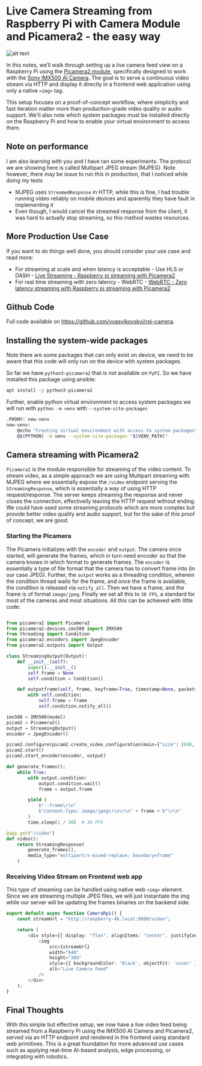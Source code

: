 # Live Camera Streaming from Raspberry Pi with Camera Module and Picamera2 - the easy way

![alt text](./raspberry-pi-live-camera-streaming/raspberry-pi.png)

In this notes, we’ll walk through setting up a live camera feed view on a Raspberry Pi using the [Picamera2 module](https://github.com/raspberrypi/picamera2/tree/main), specifically designed to work with the [Sony IMX500 AI Camera](https://www.raspberrypi.com/documentation/accessories/ai-camera.html). The goal is to serve a continuous video stream via HTTP and display it directly in a frontend web application using only a native `<img>` tag.

This setup focuses on a proof-of-concept workflow, where simplicity and fast iteration matter more than production-grade video quality or audio support. We'll also note which system packages must be installed directly on the Raspberry Pi and how to enable your virtual environment to access them. 

## Note on performance 

I am also learning with you and I have ran some experiments. The protocol we are showing here is called Multipart JPEG stream (MJPEG). Note however, there may be issue to run this in production, that I noticed while doing my tests

  - MJPEG uses `StreamedResponse` in HTTP, while this is fine, I had trouble running video reliably on mobile devices and aparently they have fault in implementing it
  - Even though, I would cancel the streamed response from the client, it was hard to actually stop streaming, so this method wastes resources.

## More Production Use Case

If you want to do things well done, you should consider your use case and read more: 
   - For streaming at scale and when latency is acceptable - Use HLS or DASH - [Live Streaming - Raspberry pi streaming with Picamera2](https://www.viktorvasylkovskyi.com/posts/raspberry-pi-live-camera-streaming)
   - For real time streaming with zero latency - WebRTC - [WebRTC - Zero latency streaming with Raspberry pi streaming with Picamera2](https://www.viktorvasylkovskyi.com/posts/real-time-streaming-with-picamera2-raspberry-pi)

## Github Code

Full code available on https://github.com/vvasylkovskyi/rpi-camera. 

## Installing the system-wide packages 

Note there are some packages that can only exist on device, we need to be aware that this code will only run on the device with system packages. 

So far we have `python3-picamera2` that is not available on `PyPI`. So we have installed this package using ansible: 

```sh
apt install -y python3-picamera2
```

Further, enable python virtual environment to access system packages we will run with `python -m venv` with `--system-site-packages`

```sh
.PHONY: new-venv
new-venv:
	@echo "Creating virtual environment with access to system packages"
	@$(PYTHON) -m venv --system-site-packages "$(VENV_PATH)"
```

## Camera streaming with Picamera2

`Picamera2` is the module responsible for streaming of the video content. To stream video, as a simple approach we are using Multipart streaming with MJPEG where we essentially expose the `/video` endpoint serving the `StreamingResponse`, which is essentially a way of using HTTP request/response. The server keeps streaming the response and never closes the connection, effectivelly leaving the HTTP request without ending. We could have used some streaming protocols which are more complex but provide better video quality and audio support, but for the sake of this proof of concept, we are good. 

### Starting the Picamera

The Picamera initializes with the `encoder` and `output`. The camera once started, will generate the frames, which in turn need encoder so that the camera knows in which format to generate frames. The `encoder` is essentially a type of file format that the camera has to convert frame into (in our case JPEG). Further, the `output` works as a threading condition, wherein the condition thread waits for the frame, and once the frame is available, the condition is released via `notify_all`. Then we have a frame, and the frame is of format `image/jpeg`. Finally we set all this to `30 FPS`, a standard for most of the cameras and most situations. All this can be achieved with little code: 

```python

from picamera2 import Picamera2
from picamera2.devices.imx500 import IMX500
from threading import Condition
from picamera2.encoders import JpegEncoder
from picamera2.outputs import Output

class StreamingOutput(Output):
    def __init__(self):
        super().__init__()
        self.frame = None
        self.condition = Condition()

    def outputframe(self, frame, keyframe=True, timestamp=None, packet=None, audio=None):
        with self.condition:
            self.frame = frame
            self.condition.notify_all()

imx500 = IMX500(model)
picam2 = Picamera2()
output = StreamingOutput()
encoder = JpegEncoder()

picam2.configure(picam2.create_video_configuration(main={"size": (640, 480)}))
picam2.start()
picam2.start_encoder(encoder, output)

def generate_frames():
    while True:
        with output.condition:
            output.condition.wait()
            frame = output.frame

        yield (
            b"--frame\r\n"
            b"Content-Type: image/jpeg\r\n\r\n" + frame + b"\r\n"
        )
        time.sleep(1 / 30)  # 30 FPS

@app.get("/video")
def video():
    return StreamingResponse(
        generate_frames(),
        media_type="multipart/x-mixed-replace; boundary=frame"
    )
```

### Receiving Video Stream on Frontend web app 

This type of streaming can be handled using native web `<img>` element. Since we are streaming multiple JPEG files, we will just instantiate the img while our server will be updating the frames binaries on the backend side: 


```typescript
export default async function CameraRpi() {
    const streamUrl = "http://raspberry-4b.local:8080/video";

    return (
        <div style={{ display: "flex", alignItems: "center", justifyContent: "center", height: "50vh" }}>
            <img
                src={streamUrl}
                width="640"
                height="360"
                style={{ backgroundColor: 'black', objectFit: 'cover' }}
                alt="Live Camera Feed"
            />
        </div>
    );
}
```

## Final Thoughts

With this simple but effective setup, we now have a live video feed being streamed from a Raspberry Pi using the IMX500 AI Camera and Picamera2, served via an HTTP endpoint and rendered in the frontend using standard web primitives. This is a great foundation for more advanced use cases such as applying real-time AI-based analysis, edge processing, or integrating with robotics.



